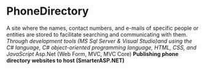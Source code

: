 # PhoneDirectory
A site where the names, contact numbers, and e-mails of specific people or entities are stored to facilitate searching and communicating with them.
*Through development tools (MS Sql Server & Visual Studio)and using the C# language, C# object-oriented programming language, HTML, CSS, and JavaScript*
Asp.Net (Web Form, MVC, MVC Core)
**Publishing  phone directory websites to host (SmarterASP.NET)**
